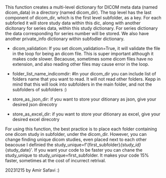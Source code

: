 
This function creates a multi-level dictionary for DICOM meta data (named dicom_data) in a directory (named dicom_dir).
The top level has the last component of dicom_dir, which is the first level subfolder, as a key.
For each subforled it will store study data within this dic, along with another dicitonary for series data, within this study dictionary.
For series dictionary the data corresponding for series number will be stored.
We also have another private_info dictionary within subfodler dictionary.

- dicom_validation: If you set dicom_validation=True, it will validate the file in the loop for being an dicom file. This is super important although it makes code slower.
Becaouse, sometimes some dicom files have no extension, and also reading other files may cause error in the loop.

- folder_list_name_indicomdir: #In your dicom_dir you can include list of folders name that you want to read. It will not read other folders. Kepp in mind that this will look into subfolders in the main folder, and not the subfolders of subfolders :)

- store_as_json_dir: if you want to store your ditionary as json, give your desired json direcotry

- store_as_excel_dir: if you want to store your ditionary as excel, give your desired excel direcotry

For using this function, the best practice is to place each folder containing one dicom study in subfolder, under the dicom_dir. 
However, you can change finding unique dicom studies, even placed next to each other beacouse I definied the study_unique=f'{first_subfolder}_{study_id}_{study_date}'.
If you want your code to be faster you can chane the study_unique to study_unique=first_subfolder. It makes your code 15% faster, sometimes at the cost of incurrect retrival.

20231215 by Amir Safavi :)